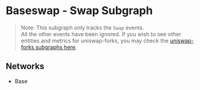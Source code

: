 # Baseswap - Swap Subgraph

> Note: This subgraph only tracks the `Swap` events.<br/>
> All the other events have been ignored. If you wish to see other entities and metrics for uniswap-forks, you may check the [uniswap-forks subgraphs here](https://github.com/messari/subgraphs/tree/master/subgraphs/uniswap-forks).

## Networks

- Base
